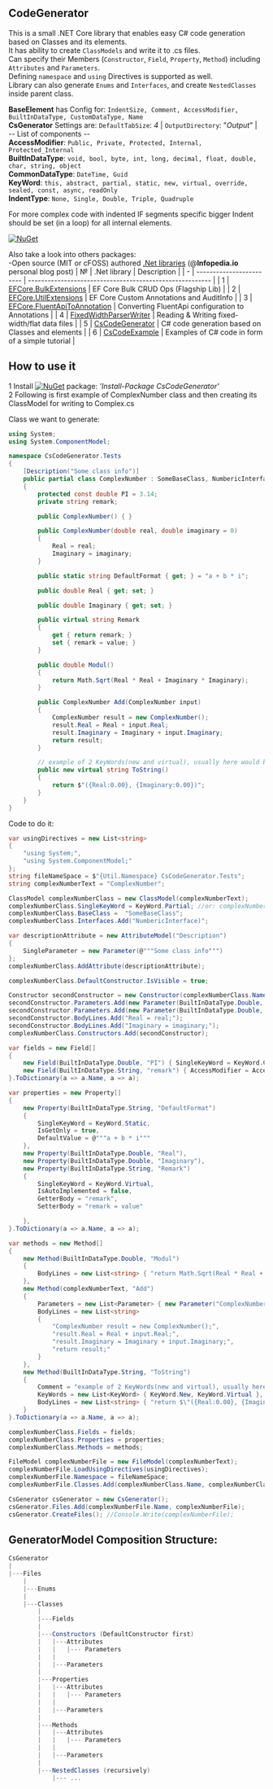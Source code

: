 ## CodeGenerator
This is a small .NET Core library that enables easy C# code generation based on Classes and its elements.  
It has ability to create `ClassModels` and write it to .cs files.  
Can specify their Members (`Constructor`, `Field`, `Property`, `Method`) including `Attributes` and `Parameters`.  
Defining `namespace` and `using` Directives is supported as well.  
Library can also generate `Enums` and `Interfaces`, and create `NestedClasses` inside parent class.  

**BaseElement** has Config for: `IndentSize, Comment, AccessModifier, BuiltInDataType, CustomDataType, Name`  
**CsGenerator** Settings are: `DefaultTabSize`: *4* | `OutputDirectory`: "*Output*" |  
-- List of components --  
**AccessModifier**: `Public, Private, Protected, Internal, Protected_Internal`  
**BuiltInDataType**: `void, bool, byte, int, long, decimal, float, double, char, string, object`  
**CommonDataType**: `DateTime, Guid`  
**KeyWord**: `this, abstract, partial, static, new, virtual, override, sealed, const, async, readOnly`  
**IndentType**: `None, Single, Double, Triple, Quadruple`  

For more complex code with indented IF segments specific bigger Indent should be set (in a loop) for all internal elements.

[![NuGet](https://img.shields.io/npm/l/express.svg)](https://github.com/borisdj/CsCodeGenerator/blob/master/LICENSE)

Also take a look into others packages:</br>
-Open source (MIT or cFOSS) authored [.Net libraries](https://infopedia.io/dot-net-libraries/) (@**Infopedia.io** personal blog post)
| №  | .Net library             | Description                                              |
| -  | ------------------------ | -------------------------------------------------------- |
| 1  | [EFCore.BulkExtensions](https://github.com/borisdj/EFCore.BulkExtensions) | EF Core Bulk CRUD Ops (Flagship Lib) |
| 2  | [EFCore.UtilExtensions](https://github.com/borisdj/EFCore.UtilExtensions) | EF Core Custom Annotations and AuditInfo |
| 3  | [EFCore.FluentApiToAnnotation](https://github.com/borisdj/EFCore.FluentApiToAnnotation) | Converting FluentApi configuration to Annotations |
| 4  | [FixedWidthParserWriter](https://github.com/borisdj/FixedWidthParserWriter) | Reading & Writing fixed-width/flat data files |
| 5  | [CsCodeGenerator](https://github.com/borisdj/CsCodeGenerator) | C# code generation based on Classes and elements |
| 6  | [CsCodeExample](https://github.com/borisdj/CsCodeExample) | Examples of C# code in form of a simple tutorial |

## How to use it
1 Install [![NuGet](https://img.shields.io/nuget/v/CsCodeGenerator.svg)](https://www.nuget.org/packages/CsCodeGenerator/) package: *'Install-Package CsCodeGenerator'*  
2 Following is first example of ComplexNumber class and then creating its ClassModel for writing to Complex.cs<br>

Class we want to generate:
````csharp
using System;
using System.ComponentModel;

namespace CsCodeGenerator.Tests
{
    [Description("Some class info")]
    public partial class ComplexNumber : SomeBaseClass, NumbericInterface
    {
        protected const double PI = 3.14;
        private string remark;

        public ComplexNumber() { }

        public ComplexNumber(double real, double imaginary = 0)
        {
            Real = real;
            Imaginary = imaginary;
        }

        public static string DefaultFormat { get; } = "a + b * i";

        public double Real { get; set; }

        public double Imaginary { get; set; }

        public virtual string Remark
        {
            get { return remark; }
            set { remark = value; }
        }

        public double Modul()
        {
            return Math.Sqrt(Real * Real + Imaginary * Imaginary);
        }

        public ComplexNumber Add(ComplexNumber input)
        {
            ComplexNumber result = new ComplexNumber();
            result.Real = Real + input.Real;
            result.Imaginary = Imaginary + input.Imaginary;
            return result;
        }

        // example of 2 KeyWords(new and virtual), usually here would be just virtual
        public new virtual string ToString()
        {
            return $"({Real:0.00}, {Imaginary:0.00})";
        }
    }
}
````

Code to do it:
````csharp
var usingDirectives = new List<string>
{
    "using System;",
    "using System.ComponentModel;"
};
string fileNameSpace = $"{Util.Namespace} CsCodeGenerator.Tests";
string complexNumberText = "ComplexNumber";

ClassModel complexNumberClass = new ClassModel(complexNumberText);
complexNumberClass.SingleKeyWord = KeyWord.Partial; //or: complexNumberClass.KeyWords.Add(KeyWord.Partial);
complexNumberClass.BaseClass =  "SomeBaseClass";
complexNumberClass.Interfaces.Add("NumbericInterface)";

var descriptionAttribute = new AttributeModel("Description")
{
    SingleParameter = new Parameter(@"""Some class info""")
};
complexNumberClass.AddAttribute(descriptionAttribute);

complexNumberClass.DefaultConstructor.IsVisible = true;

Constructor secondConstructor = new Constructor(complexNumberClass.Name);
secondConstructor.Parameters.Add(new Parameter(BuiltInDataType.Double, "real"));
secondConstructor.Parameters.Add(new Parameter(BuiltInDataType.Double, "imaginary") { Value = "0" });
secondConstructor.BodyLines.Add("Real = real;");
secondConstructor.BodyLines.Add("Imaginary = imaginary;");
complexNumberClass.Constructors.Add(secondConstructor);

var fields = new Field[]
{
    new Field(BuiltInDataType.Double, "PI") { SingleKeyWord = KeyWord.Const, DefaultValue = "3.14" },
    new Field(BuiltInDataType.String, "remark") { AccessModifier = AccessModifier.Private },
}.ToDictionary(a => a.Name, a => a);

var properties = new Property[]
{
    new Property(BuiltInDataType.String, "DefaultFormat")
    {
        SingleKeyWord = KeyWord.Static,
        IsGetOnly = true,
        DefaultValue = @"""a + b * i"""
    },
    new Property(BuiltInDataType.Double, "Real"),
    new Property(BuiltInDataType.Double, "Imaginary"),
    new Property(BuiltInDataType.String, "Remark")
    {
        SingleKeyWord = KeyWord.Virtual,
        IsAutoImplemented = false,
        GetterBody = "remark",
        SetterBody = "remark = value"

    },
}.ToDictionary(a => a.Name, a => a);

var methods = new Method[]
{
    new Method(BuiltInDataType.Double, "Modul")
    {
        BodyLines = new List<string> { "return Math.Sqrt(Real * Real + Imaginary * Imaginary);" }
    },
    new Method(complexNumberText, "Add")
    {
        Parameters = new List<Parameter> { new Parameter("ComplexNumber", "input") },
        BodyLines = new List<string>
        {
            "ComplexNumber result = new ComplexNumber();",
            "result.Real = Real + input.Real;",
            "result.Imaginary = Imaginary + input.Imaginary;",
            "return result;"
        }
    },
    new Method(BuiltInDataType.String, "ToString")
    {
        Comment = "example of 2 KeyWords(new and virtual), usually here would be just virtual",
        KeyWords = new List<KeyWord> { KeyWord.New, KeyWord.Virtual },
        BodyLines = new List<string> { "return $\"({Real:0.00}, {Imaginary:0.00})\";" }
    }
}.ToDictionary(a => a.Name, a => a);

complexNumberClass.Fields = fields;
complexNumberClass.Properties = properties;
complexNumberClass.Methods = methods;

FileModel complexNumberFile = new FileModel(complexNumberText);
complexNumberFile.LoadUsingDirectives(usingDirectives);
complexNumberFile.Namespace = fileNameSpace;
complexNumberFile.Classes.Add(complexNumberClass.Name, complexNumberClass);

CsGenerator csGenerator = new CsGenerator();
csGenerator.Files.Add(complexNumberFile.Name, complexNumberFile);
csGenerator.CreateFiles(); //Console.Write(complexNumberFile); 
````

## GeneratorModel Composition Structure:
````csharp
CsGenerator
|
|---Files
	|
	|---Enums
	|
	|---Classes
		|
		|---Fields
		|
		|---Constructors (DefaultConstructor first)
		|	|---Attributes
		|	|	|--- Parameters
		|	|
		|	|---Parameters
		|
		|---Properties
		|	|---Attributes
		|	|	|--- Parameters
		|	|
		|	|---Parameters
		|
		|---Methods
		|	|---Attributes
		|	|	|--- Parameters
		|	|
		|	|---Parameters
		|
		|---NestedClasses (recursively)
			|--- ...
````
